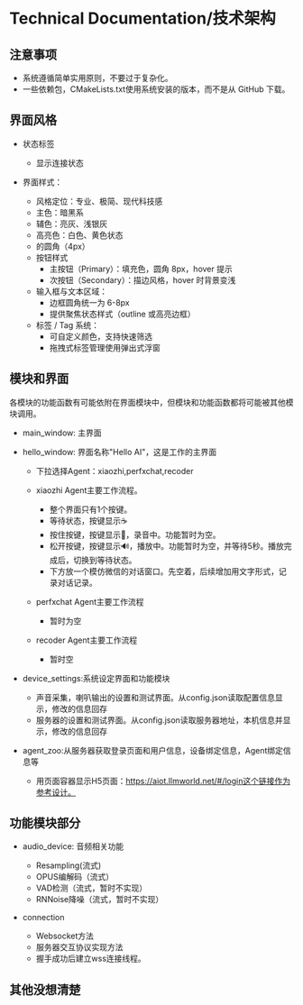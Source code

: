 # Technical Documentation/技术架构
## 注意事项
- 系统遵循简单实用原则，不要过于复杂化。
- 一些依赖包，CMakeLists.txt使用系统安装的版本，而不是从 GitHub 下载。

## 界面风格
- 状态标签
    - 显示连接状态

- 界面样式：
    - 风格定位：专业、极简、现代科技感
    - 主色：暗黑系
	- 辅色：亮灰、浅银灰
	- 高亮色：白色、黄色状态
    - 的圆角（4px）
    - 按钮样式
        - 主按钮（Primary）：填充色，圆角 8px，hover 提示
        - 次按钮（Secondary）：描边风格，hover 时背景变浅
    - 输入框与文本区域：
	    - 边框圆角统一为 6-8px
	    - 提供聚焦状态样式（outline 或高亮边框）
	- 标签 / Tag 系统：
	    - 可自定义颜色，支持快速筛选
	    - 拖拽式标签管理使用弹出式浮窗

## 模块和界面
各模块的功能函数有可能依附在界面模块中，但模块和功能函数都将可能被其他模块调用。
- main_window: 主界面

- hello_window: 界面名称"Hello AI"，这是工作的主界面
    - 下拉选择Agent：xiaozhi,perfxchat,recoder
    - xiaozhi Agent主要工作流程。
        - 整个界面只有1个按键。
        - 等待状态，按键显示☕
        - 按住按键，按键显示🔴，录音中。功能暂时为空。
        - 松开按键，按键显示🔊，播放中。功能暂时为空，并等待5秒。播放完成后，切换到等待状态。
        - 下方放一个模仿微信的对话窗口。先空着，后续增加用文字形式，记录对话记录。

    - perfxchat Agent主要工作流程
        - 暂时为空
    - recoder Agent主要工作流程
        - 暂时空

- device_settings:系统设定界面和功能模块 
    - 声音采集，喇叭输出的设置和测试界面。从config.json读取配置信息显示，修改的信息回存
    - 服务器的设置和测试界面。从config.json读取服务器地址，本机信息并显示，修改的信息回存

- agent_zoo:从服务器获取登录页面和用户信息，设备绑定信息，Agent绑定信息等 
    - 用页面容器显示H5页面：https://aiot.llmworld.net/#/login这个链接作为参考设计。


## 功能模块部分
- audio_device: 音频相关功能
    - Resampling(流式)
    - OPUS编解码（流式）
    - VAD检测（流式，暂时不实现）
    - RNNoise降噪（流式，暂时不实现）

- connection
    - Websocket方法
    - 服务器交互协议实现方法
    - 握手成功后建立wss连接线程。

## 其他没想清楚

